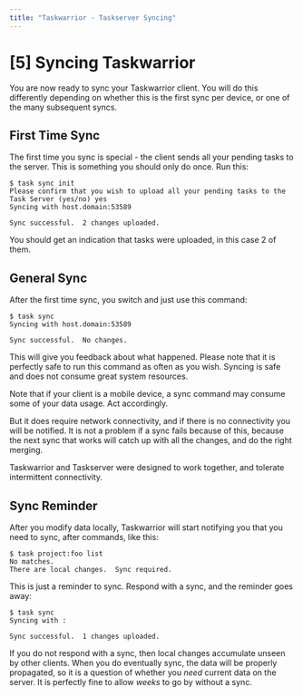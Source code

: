```yaml
---
title: "Taskwarrior - Taskserver Syncing"
---
```



# [5] Syncing Taskwarrior

You are now ready to sync your Taskwarrior client. You will do this differently
depending on whether this is the first sync per device, or one of the many
subsequent syncs.


## First Time Sync

The first time you sync is special - the client sends all your pending tasks to
the server. This is something you should only do once. Run this:

    $ task sync init
    Please confirm that you wish to upload all your pending tasks to the Task Server (yes/no) yes
    Syncing with host.domain:53589

    Sync successful.  2 changes uploaded.

You should get an indication that tasks were uploaded, in this case 2 of them.


## General Sync

After the first time sync, you switch and just use this command:

    $ task sync
    Syncing with host.domain:53589

    Sync successful.  No changes.

This will give you feedback about what happened. Please note that it is
perfectly safe to run this command as often as you wish. Syncing is safe and
does not consume great system resources.

Note that if your client is a mobile device, a sync command may consume some of
your data usage. Act accordingly.

But it does require network connectivity, and if there is no connectivity you
will be notified. It is not a problem if a sync fails because of this, because
the next sync that works will catch up with all the changes, and do the right
merging.

Taskwarrior and Taskserver were designed to work together, and tolerate
intermittent connectivity.


## Sync Reminder

After you modify data locally, Taskwarrior will start notifying you that you
need to sync, after commands, like this:

    $ task project:foo list
    No matches.
    There are local changes.  Sync required.

This is just a reminder to sync. Respond with a sync, and the reminder goes
away:

    $ task sync
    Syncing with :

    Sync successful.  1 changes uploaded.

If you do not respond with a sync, then local changes accumulate unseen by other
clients. When you do eventually sync, the data will be properly propagated, so
it is a question of whether you *need* current data on the server. It is
perfectly fine to allow *weeks* to go by without a sync.
